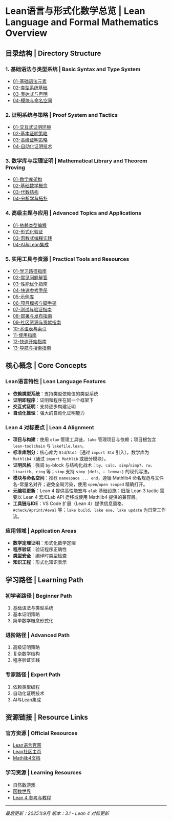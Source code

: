 # Lean语言与形式化数学总览 | Lean Language and Formal Mathematics Overview

## 目录结构 | Directory Structure

### 1. 基础语法与类型系统 | Basic Syntax and Type System

- [01-基础语法元素](./02-基础语法与类型系统/01-基础语法元素.md)
- [02-类型系统基础](./02-基础语法与类型系统/02-类型系统基础.md)
- [03-表达式与声明](./02-基础语法与类型系统/03-表达式与声明.md)
- [04-模块与命名空间](./02-基础语法与类型系统/04-模块与命名空间.md)

### 2. 证明系统与策略 | Proof System and Tactics

- [01-交互式证明环境](./03-证明系统与策略/01-交互式证明环境.md)
- [02-基本证明策略](./03-证明系统与策略/02-基本证明策略.md)
- [03-高级证明策略](./03-证明系统与策略/03-高级证明策略.md)
- [04-自动化证明技术](./03-证明系统与策略/04-自动化证明技术.md)

### 3. 数学库与定理证明 | Mathematical Library and Theorem Proving

- [01-数学库架构](./04-数学库与定理证明/01-数学库架构.md)
- [02-基础数学概念](./04-数学库与定理证明/02-基础数学概念.md)
- [03-代数结构](./04-数学库与定理证明/03-代数结构.md)
- [04-分析学与拓扑](./04-数学库与定理证明/04-分析学与拓扑.md)

### 4. 高级主题与应用 | Advanced Topics and Applications

- [01-依赖类型编程](./05-高级主题与应用/01-依赖类型编程.md)
- [02-形式化验证](./05-高级主题与应用/02-形式化验证.md)
- [03-函数式编程实践](./05-高级主题与应用/03-函数式编程实践.md)
- [04-AI与Lean集成](./05-高级主题与应用/04-AI与Lean集成.md)

### 5. 实用工具与资源 | Practical Tools and Resources

- [01-学习路径指南](./06-实用工具与资源/01-学习路径指南.md)
- [02-常见问题解答](./06-实用工具与资源/02-常见问题解答.md)
- [03-性能优化指南](./06-实用工具与资源/03-性能优化指南.md)
- [04-快速参考手册](./06-实用工具与资源/04-快速参考手册.md)
- [05-示例库](./06-实用工具与资源/05-示例库.md)
- [06-项目模板与脚手架](./06-实用工具与资源/06-项目模板与脚手架.md)
- [07-测试与验证指南](./06-实用工具与资源/07-测试与验证指南.md)
- [08-部署与发布指南](./06-实用工具与资源/08-部署与发布指南.md)
- [09-社区资源与贡献指南](./06-实用工具与资源/09-社区资源与贡献指南.md)
- [10-术语表与索引](./06-实用工具与资源/10-术语表与索引.md)
- [11-使用指南](./06-实用工具与资源/11-使用指南.md)
- [12-快速开始指南](./06-实用工具与资源/12-快速开始指南.md)
- [13-导航与搜索指南](./06-实用工具与资源/13-导航与搜索指南.md)

## 核心概念 | Core Concepts

### Lean语言特性 | Lean Language Features

- **依赖类型系统**：支持类型依赖值的类型系统
- **证明即程序**：证明和程序在同一个框架下
- **交互式证明**：支持逐步构建证明
- **自动化推理**：强大的自动化证明能力

### Lean 4 对标要点 | Lean 4 Alignment

- **项目与构建**：使用 `elan` 管理工具链，`lake` 管理项目与依赖；项目根包含 `lean-toolchain` 与 `lakefile.lean`。
- **标准库划分**：核心库为 `Std`/`Std4`（通过 `import Std` 引入），数学库为 `Mathlib4`（通过 `import Mathlib` 或细分模块）。
- **证明风格**：强调 `by`-block 与结构化战术：`by`、`calc`、`simp`/`simp?`、`rw`、`linarith`、`ring` 等；`simp` 支持 `simp [defs, ← lemmas]` 的现代写法。
- **模块与命名空间**：推荐 `namespace ... end`，遵循 Mathlib4 命名规范与文件名-常量名对齐；避免全局污染，使用 `open`/`open scoped` 精确打开。
- **元编程更新**：Lean 4 提供高性能宏与 `elab` 基础设施；旧版 Lean 3 tactic 需要以 Lean 4 宏/ELab API 迁移或使用 Mathlib4 提供的兼容层。
- **工具链与IDE**：VS Code 扩展（Lean 4）提供信息窗格、`#check/#print/#eval` 等；`lake build`、`lake exe`、`lake update` 为日常工作流。

### 应用领域 | Application Areas

- **数学定理证明**：形式化数学定理
- **程序验证**：验证程序正确性
- **类型安全**：编译时类型检查
- **知识工程**：形式化知识表示

## 学习路径 | Learning Path

### 初学者路径 | Beginner Path

1. 基础语法与类型系统
2. 基本证明策略
3. 简单数学概念形式化

### 进阶路径 | Advanced Path

1. 高级证明策略
2. 复杂数学结构
3. 程序验证实践

### 专家路径 | Expert Path

1. 依赖类型编程
2. 自动化证明技术
3. AI与Lean集成

## 资源链接 | Resource Links

### 官方资源 | Official Resources

- [Lean语言官网](https://lean-lang.org/)
- [Lean社区主页](https://leanprover-community.github.io/)
- [Mathlib4文档](https://leanprover-community.github.io/mathlib4_docs/)

### 学习资源 | Learning Resources

- [自然数游戏](https://www.ma.imperial.ac.uk/~buzzard/xena/natural_number_game/)
- [函数世界](https://www.ma.imperial.ac.uk/~buzzard/xena/function_world/)
- [Lean 4 参考与教程](https://leanprover-community.github.io/lean4/doc/)

---

*最后更新：2025年9月*
*版本：3.1 - Lean 4 对标更新*
